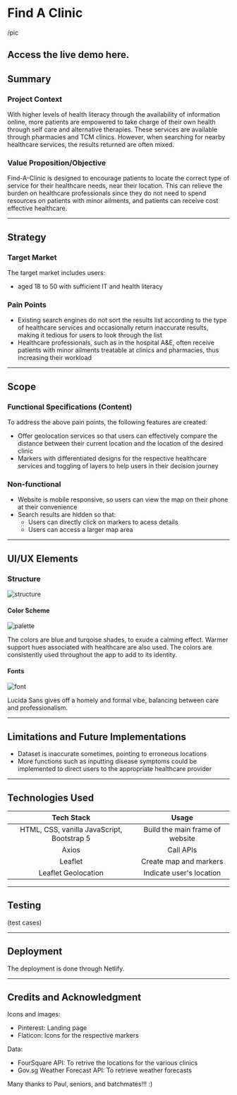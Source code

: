# Find A Clinic

/pic

Access the live demo here.
---
## Summary
### Project Context
With higher levels of health literacy through the availability of information online, more patients are empowered to take charge of their own health through self care and alternative therapies. These services are available through pharmacies and TCM clinics. However, when searching for nearby healthcare services, the results returned are often mixed.

### Value Proposition/Objective
Find-A-Clinic is designed to encourage patients to locate the correct type of service for their healthcare needs, near their location. This can relieve the burden on healthcare professionals since they do not need to spend resources on patients with minor ailments, and patients can receive cost effective healthcare.

---
## Strategy
### Target Market
The target market includes users:
 - aged 18 to 50 with sufficient IT and health literacy
### Pain Points
- Existing search engines do not sort the results list according to the type of healthcare services and occasionally return inaccurate results, making it tedious for users to look through the list
- Healthcare professionals, such as in the hospital A&E, often receive patients with minor ailments treatable at clinics and pharmacies, thus increasing their workload

---
## Scope
### Functional Specifications (Content)
To address the above pain points, the following features are created:
- Offer geolocation services so that users can effectively compare the distance between their current location and the location of the desired clinic
- Markers with differentiated designs for the respective healthcare services and toggling of layers to help users in their decision journey

### Non-functional
- Website is mobile responsive, so users can view the map on their phone at their convenience
- Search results are hidden so that:
  - Users can directly click on markers to acess details
  - Users can access a larger map area
---
## UI/UX Elements

### Structure

![structure](https://user-images.githubusercontent.com/75159831/224052142-e1124b97-df7e-4165-86fd-971c55e58a8e.png)

#### Color Scheme

![palette](https://user-images.githubusercontent.com/75159831/224052231-f80e2d97-34ea-404b-8232-701efed5bf73.png)

The colors are blue and turqoise shades, to exude a calming effect. Warmer support hues associated with healthcare are also used. The colors are consistently used throughout the app to add to its identity.

#### Fonts

![font](https://user-images.githubusercontent.com/75159831/224052489-9fa847f6-5953-4af1-b179-c3702877e2b1.png)

Lucida Sans gives off a homely and formal vibe, balancing between care and professionalism.

---

## Limitations and Future Implementations
- Dataset is inaccurate sometimes, pointing to erroneous locations
- More functions such as inputting disease symptoms could be implemented to direct users to the appropriate healthcare provider

---

## Technologies Used
| Tech Stack | Usage    |
| :---:   | :---: |
| HTML, CSS, vanilla JavaScript, Bootstrap 5 | Build the main frame of website |
| Axios   | Call APIs |
| Leaflet | Create map and markers   |
| Leaflet Geolocation   | Indicate user's location |

--- 

## Testing
(test cases)

---

## Deployment
The deployment is done through Netlify.

---

## Credits and Acknowledgment
Icons and images:
- Pinterest: Landing page
- Flaticon: Icons for the respective markers

Data:
- FourSquare API: To retrive the locations for the various clinics
- Gov.sg Weather Forecast API: To retrieve weather forecasts

Many thanks to Paul, seniors, and batchmates!!! :)
